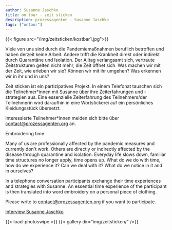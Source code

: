 ```yaml
---
author: Susanne Jaschko
title: on tour - zeit sticken
description: prozessagenten - Susanne Jaschko
tags: ["ontour"]
---
```

{{< figure src="/img/zeitsticken/kostbar1.jpg">}}

Viele von uns sind durch die Pandemiemaßnahmen beruflich betroffen und haben derzeit keine Arbeit. Andere trifft die Krankheit direkt oder indirekt durch Quarantäne und Isolation. Der Alltag verlangsamt sich, vertraute Zeitstrukturen gelten nicht mehr, die Zeit öffnet sich. Was machen wir mit der Zeit, wie erleben wir sie? Können wir mit ihr umgehen? Was erkennen wir in ihr und in uns?  

Zeit sticken ist ein partizipatives Projekt. In einem Telefonat tauschen sich die Teilnehmer*innen mit Susanne über ihre Zeiterfahrungen und -strategien aus. Eine essenzielle Zeiterfahrung des Teilnehmers/der Teilnehmerin wird daraufhin in eine Wortstickerei auf ein persönliches Kleidungsstück übersetzt.

Interessierte Teilnehmer*innen melden sich bitte über contact@prozessagenten.org an.

Embroidering time  

Many of us are professionally affected by the pandemic measures and currently don't work. Others are directly or indirectly affected by the disease through quarantine and isolation. Everyday life slows down, familiar time structures no longer apply, time opens up. What do we do with time, how do we experience it? Can we deal with it? What do we notice in it and in ourselves?  

In a telephone conversation participants exchange their time experiences and strategies with Susanne. An essential time experience of the participant is then translated into word embroidery on a personal piece of clothing.  

Please write to contact@prozessagenten.org if you want to participate.  

[Interview Susanne Jaschko](https://aporee.org/blz/BLZsusannejaschko.mp3)  

{{< load-photoswipe >}}
{{< gallery dir="img/zeitsticken/" />}}